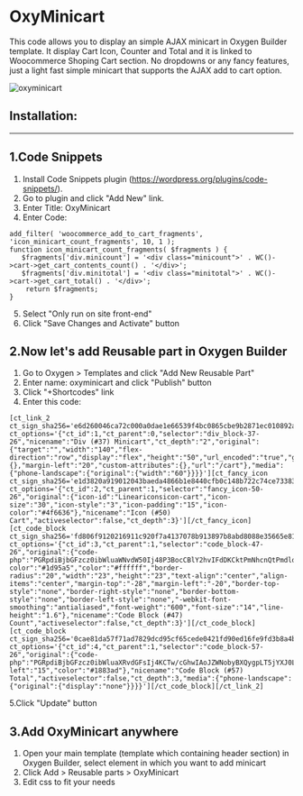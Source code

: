 # OxyMinicart


This code  allows you to display an simple AJAX minicart in Oxygen Builder template. It display Cart Icon, Counter and Total and it is linked to Woocommerce Shoping Cart section. No dropdowns or any fancy features, just a light fast simple minicart that supports the AJAX add to cart option.

![oxyminicart](https://user-images.githubusercontent.com/1156059/156540426-b917725f-18eb-4060-b2ad-4b785d530734.jpg)


Installation:
--------------
--------------


1.Code Snippets
----------------

1. Install Code Snippets plugin (https://wordpress.org/plugins/code-snippets/).
2. Go to plugin and click "Add New" link.
3. Enter Title: OxyMinicart
4. Enter Code:
```
add_filter( 'woocommerce_add_to_cart_fragments', 'icon_minicart_count_fragments', 10, 1 );
function icon_minicart_count_fragments( $fragments ) {
   $fragments['div.minicount'] = '<div class="minicount">' . WC()->cart->get_cart_contents_count() . '</div>';
   $fragments['div.minitotal'] = '<div class="minitotal">' . WC()->cart->get_cart_total() . '</div>';
    return $fragments; 
}
```
5. Select "Only run on site front-end"
6. Click "Save Changes and Activate" button


2.Now let's add Reusable part in Oxygen Builder
-------------------------------------------------

1. Go to Oxygen > Templates and click "Add New Reusable Part"
2. Enter name: oxyminicart and click "Publish" button
3. Click "+Shortcodes" link
4. Enter this code:
```
[ct_link_2 ct_sign_sha256='e6d260046ca72c000a0dae1e66539f4bc0865cbe9b2871ec010892a8c63dd9fb' ct_options='{"ct_id":1,"ct_parent":0,"selector":"div_block-37-26","nicename":"Div (#37) Minicart","ct_depth":"2","original":{"target":"","width":"140","flex-direction":"row","display":"flex","height":"50","url_encoded":"true","globalconditions":{},"margin-left":"20","custom-attributes":{},"url":"/cart"},"media":{"phone-landscape":{"original":{"width":"60"}}}}'][ct_fancy_icon ct_sign_sha256='e1d3820a919012043baeda4866b1e8440cfb0c148b722c74ce733834ca7a9171' ct_options='{"ct_id":2,"ct_parent":1,"selector":"fancy_icon-50-26","original":{"icon-id":"Lineariconsicon-cart","icon-size":"30","icon-style":"3","icon-padding":"15","icon-color":"#4f6636"},"nicename":"Icon (#50) Cart","activeselector":false,"ct_depth":3}'][/ct_fancy_icon][ct_code_block ct_sign_sha256='fd806f9120216911c920f7a4137078b913897b8abd8088e35665e813ab462095' ct_options='{"ct_id":3,"ct_parent":1,"selector":"code_block-47-26","original":{"code-php":"PGRpdiBjbGFzcz0ibWluaWNvdW50Ij48P3BocCBlY2hvIFdDKCktPmNhcnQtPmdldF9jYXJ0X2NvbnRlbnRzX2NvdW50KCk7ID8+PC9kaXY+Cg==","background-color":"#1d95a5","color":"#ffffff","border-radius":"20","width":"23","height":"23","text-align":"center","align-items":"center","margin-top":"-28","margin-left":"-20","border-top-style":"none","border-right-style":"none","border-bottom-style":"none","border-left-style":"none","-webkit-font-smoothing":"antialiased","font-weight":"600","font-size":"14","line-height":"1.6"},"nicename":"Code Block (#47) Count","activeselector":false,"ct_depth":3}'][/ct_code_block][ct_code_block ct_sign_sha256='0cae81da57f71ad7829dcd95cf65cede0421fd90ed16fe9fd3b8a4bab7a2a22c' ct_options='{"ct_id":4,"ct_parent":1,"selector":"code_block-57-26","original":{"code-php":"PGRpdiBjbGFzcz0ibWluaXRvdGFsIj4KCTw/cGhwIAoJZWNobyBXQygpLT5jYXJ0LT5nZXRfY2FydF90b3RhbCgpOwoJPz4KPC9kaXY+","margin-left":"15","color":"#1883ad"},"nicename":"Code Block (#57) Total","activeselector":false,"ct_depth":3,"media":{"phone-landscape":{"original":{"display":"none"}}}}'][/ct_code_block][/ct_link_2]
```
5.Click "Update" button

3.Add OxyMinicart anywhere 
---------------------------

1. Open your main template (template which containing header section) in Oxygen Builder, select element in which you want to add minicart
2. Click Add > Reusable parts > OxyMinicart
3. Edit css to fit your needs


